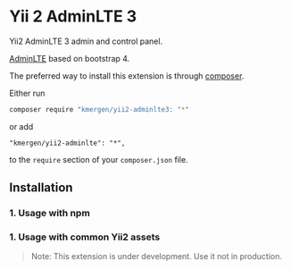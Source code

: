 # Yii 2 AdminLTE 3

Yii2 AdminLTE 3 admin and control panel.

[AdminLTE](https://adminlte.io/) based on bootstrap 4.

The preferred way to install this extension is through [composer](https://getcomposer.org/).

Either run

```bash
composer require "kmergen/yii2-adminlte3: "*"
```

or add

```
"kmergen/yii2-adminlte": "*",
```

to the `require` section of your `composer.json` file.

## Installation

### 1. Usage with npm

### 1. Usage with common Yii2 assets

> Note: This extension is under development. Use it not in production.

